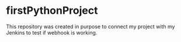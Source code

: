 # firstPythonProject

This repository was created in purpose to connect my project with my Jenkins to test if webhook is working.
